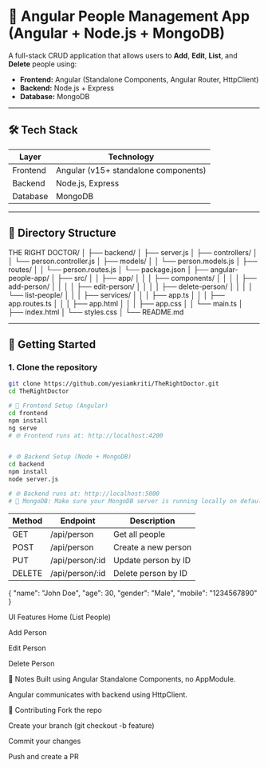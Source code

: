 # 👥 Angular People Management App (Angular + Node.js + MongoDB)

A full-stack CRUD application that allows users to **Add**, **Edit**, **List**, and **Delete** people using:

- **Frontend:** Angular (Standalone Components, Angular Router, HttpClient)
- **Backend:** Node.js + Express
- **Database:** MongoDB

---

## 🛠️ Tech Stack

| Layer    | Technology                           |
| -------- | ------------------------------------ |
| Frontend | Angular (v15+ standalone components) |
| Backend  | Node.js, Express                     |
| Database | MongoDB                              |

---

## 📁 Directory Structure

THE RIGHT DOCTOR/
│
├── backend/
│ ├── server.js
│ ├── controllers/
│ │ └── person.controller.js
│ ├── models/
│ │ └── person.models.js
│ ├── routes/
│ │ └── person.routes.js
│ └── package.json
│
├── angular-people-app/
│ ├── src/
│ │ ├── app/
│ │ │ ├── components/
│ │ │ │ ├── add-person/
│ │ │ │ ├── edit-person/
│ │ │ │ ├── delete-person/
│ │ │ │ └── list-people/
│ │ │ ├── services/
│ │ │ ├── app.ts
│ │ │ ├── app.routes.ts
│ │ │ ├── app.html
│ │ │ ├── app.css
│ │ └── main.ts
│ ├── index.html
│ └── styles.css
│
└── README.md

---

## 🚀 Getting Started

### 1. Clone the repository

```bash
git clone https://github.com/yesiamkriti/TheRightDoctor.git
cd TheRightDoctor

# 🔧 Frontend Setup (Angular)
cd frontend
npm install
ng serve
# 🌐 Frontend runs at: http://localhost:4200


# ⚙️ Backend Setup (Node + MongoDB)
cd backend
npm install
node server.js

# 🌐 Backend runs at: http://localhost:5000
# 📌 MongoDB: Make sure your MongoDB server is running locally on default port 27017. You can modify the DB connection in server.js.
```

| Method | Endpoint         | Description         |
| ------ | ---------------- | ------------------- |
| GET    | /api/person      | Get all people      |
| POST   | /api/person      | Create a new person |
| PUT    | /api/person/\:id | Update person by ID |
| DELETE | /api/person/\:id | Delete person by ID |

{
"name": "John Doe",
"age": 30,
"gender": "Male",
"mobile": "1234567890"
}

UI Features
Home (List People)

Add Person

Edit Person

Delete Person

📌 Notes
Built using Angular Standalone Components, no AppModule.

Angular communicates with backend using HttpClient.

🤝 Contributing
Fork the repo

Create your branch (git checkout -b feature)

Commit your changes

Push and create a PR
